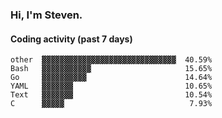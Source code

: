 ### Hi, I'm Steven.

#### Coding activity (past 7 days)
```
other  ▓▓▓▓▓▓▓▓▓▓▓▓▓▓▓▓▓▓▓▓▓▓▓▓▓▓▓▓▓▓  40.59%
Bash   ▓▓▓▓▓▓▓▓▓▓▓                     15.65%
Go     ▓▓▓▓▓▓▓▓▓▓                      14.64%
YAML   ▓▓▓▓▓▓▓                         10.65%
Text   ▓▓▓▓▓▓▓                         10.54%
C      ▓▓▓▓▓                            7.93%
```
